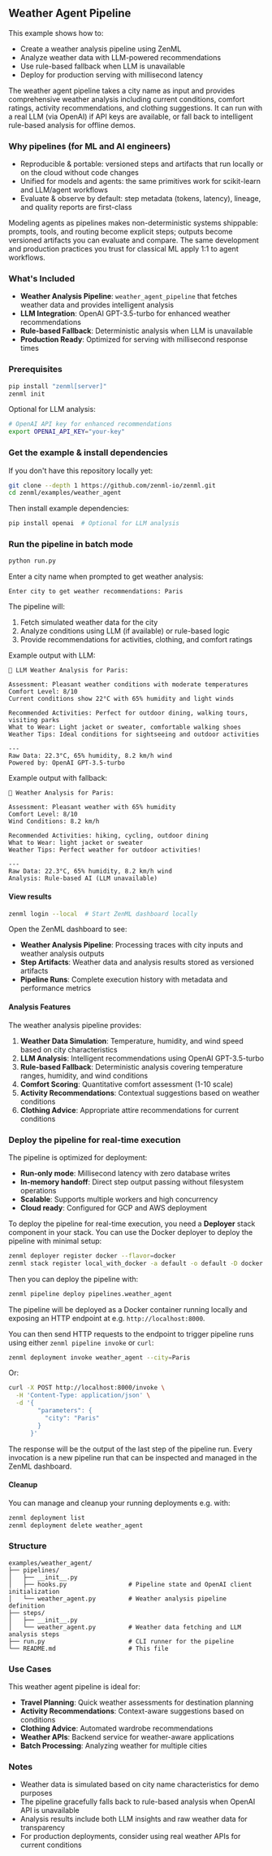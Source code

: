 ## Weather Agent Pipeline

This example shows how to:

- Create a weather analysis pipeline using ZenML
- Analyze weather data with LLM-powered recommendations
- Use rule-based fallback when LLM is unavailable
- Deploy for production serving with millisecond latency

The weather agent pipeline takes a city name as input and provides comprehensive weather analysis including current conditions, comfort ratings, activity recommendations, and clothing suggestions. It can run with a real LLM (via OpenAI) if API keys are available, or fall back to intelligent rule-based analysis for offline demos.

### Why pipelines (for ML and AI engineers)

- Reproducible & portable: versioned steps and artifacts that run locally or on the cloud without code changes
- Unified for models and agents: the same primitives work for scikit-learn and LLM/agent workflows
- Evaluate & observe by default: step metadata (tokens, latency), lineage, and quality reports are first-class

Modeling agents as pipelines makes non-deterministic systems shippable: prompts, tools, and routing become explicit steps; outputs become versioned artifacts you can evaluate and compare. The same development and production practices you trust for classical ML apply 1:1 to agent workflows.

### What's Included

- **Weather Analysis Pipeline**: `weather_agent_pipeline` that fetches weather data and provides intelligent analysis
- **LLM Integration**: OpenAI GPT-3.5-turbo for enhanced weather recommendations
- **Rule-based Fallback**: Deterministic analysis when LLM is unavailable
- **Production Ready**: Optimized for serving with millisecond response times

### Prerequisites

```bash
pip install "zenml[server]"
zenml init
```

Optional for LLM analysis:

```bash
# OpenAI API key for enhanced recommendations
export OPENAI_API_KEY="your-key"
```

### Get the example & install dependencies

If you don't have this repository locally yet:

```bash
git clone --depth 1 https://github.com/zenml-io/zenml.git
cd zenml/examples/weather_agent
```

Then install example dependencies:

```bash
pip install openai  # Optional for LLM analysis
```

### Run the pipeline in batch mode

```bash
python run.py
```

Enter a city name when prompted to get weather analysis:

```
Enter city to get weather recommendations: Paris
```

The pipeline will:
1. Fetch simulated weather data for the city
2. Analyze conditions using LLM (if available) or rule-based logic
3. Provide recommendations for activities, clothing, and comfort ratings

Example output with LLM:

```
🤖 LLM Weather Analysis for Paris:

Assessment: Pleasant weather conditions with moderate temperatures
Comfort Level: 8/10
Current conditions show 22°C with 65% humidity and light winds

Recommended Activities: Perfect for outdoor dining, walking tours, visiting parks
What to Wear: Light jacket or sweater, comfortable walking shoes
Weather Tips: Ideal conditions for sightseeing and outdoor activities

---
Raw Data: 22.3°C, 65% humidity, 8.2 km/h wind
Powered by: OpenAI GPT-3.5-turbo
```

Example output with fallback:

```
🤖 Weather Analysis for Paris:

Assessment: Pleasant weather with 65% humidity
Comfort Level: 8/10
Wind Conditions: 8.2 km/h

Recommended Activities: hiking, cycling, outdoor dining
What to Wear: light jacket or sweater
Weather Tips: Perfect weather for outdoor activities!

---
Raw Data: 22.3°C, 65% humidity, 8.2 km/h wind
Analysis: Rule-based AI (LLM unavailable)
```

#### View results

```bash
zenml login --local  # Start ZenML dashboard locally
```

Open the ZenML dashboard to see:
- **Weather Analysis Pipeline**: Processing traces with city inputs and weather analysis outputs
- **Step Artifacts**: Weather data and analysis results stored as versioned artifacts
- **Pipeline Runs**: Complete execution history with metadata and performance metrics

#### Analysis Features

The weather analysis pipeline provides:

1. **Weather Data Simulation**: Temperature, humidity, and wind speed based on city characteristics
2. **LLM Analysis**: Intelligent recommendations using OpenAI GPT-3.5-turbo
3. **Rule-based Fallback**: Deterministic analysis covering temperature ranges, humidity, and wind conditions
4. **Comfort Scoring**: Quantitative comfort assessment (1-10 scale)
5. **Activity Recommendations**: Contextual suggestions based on weather conditions
6. **Clothing Advice**: Appropriate attire recommendations for current conditions

### Deploy the pipeline for real-time execution

The pipeline is optimized for deployment:

- **Run-only mode**: Millisecond latency with zero database writes
- **In-memory handoff**: Direct step output passing without filesystem operations
- **Scalable**: Supports multiple workers and high concurrency
- **Cloud ready**: Configured for GCP and AWS deployment

To deploy the pipeline for real-time execution, you need a **Deployer** stack component in your stack. You can use the Docker deployer to deploy the pipeline with minimal setup:

```bash
zenml deployer register docker --flavor=docker
zenml stack register local_with_docker -a default -o default -D docker --set
```

Then you can deploy the pipeline with:

```bash
zenml pipeline deploy pipelines.weather_agent
```

The pipeline will be deployed as a Docker container running locally and exposing an HTTP endpoint at e.g. `http://localhost:8000`.

You can then send HTTP requests to the endpoint to trigger pipeline runs using either `zenml pipeline invoke` or `curl`:

```bash
zenml deployment invoke weather_agent --city=Paris
```

Or:

```bash
curl -X POST http://localhost:8000/invoke \
  -H 'Content-Type: application/json' \
  -d '{
        "parameters": {
          "city": "Paris"
        }
      }'
```

The response will be the output of the last step of the pipeline run. Every invocation is a new pipeline run that can be inspected and managed in the ZenML dashboard.


#### Cleanup

You can manage and cleanup your running deployments e.g. with:

```bash
zenml deployment list
zenml deployment delete weather_agent
```

### Structure

```
examples/weather_agent/
├── pipelines/
│   ├── __init__.py
│   ├── hooks.py                 # Pipeline state and OpenAI client initialization
│   └── weather_agent.py         # Weather analysis pipeline definition
├── steps/
│   ├── __init__.py
│   └── weather_agent.py         # Weather data fetching and LLM analysis steps
├── run.py                       # CLI runner for the pipeline
└── README.md                    # This file
```

### Use Cases

This weather agent pipeline is ideal for:

- **Travel Planning**: Quick weather assessments for destination planning
- **Activity Recommendations**: Context-aware suggestions based on conditions
- **Clothing Advice**: Automated wardrobe recommendations
- **Weather APIs**: Backend service for weather-aware applications
- **Batch Processing**: Analyzing weather for multiple cities

### Notes

- Weather data is simulated based on city name characteristics for demo purposes
- The pipeline gracefully falls back to rule-based analysis when OpenAI API is unavailable
- Analysis results include both LLM insights and raw weather data for transparency
- For production deployments, consider using real weather APIs for current conditions